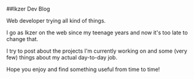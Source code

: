 ##Ikzer Dev Blog

Web developer trying all kind of things.

I go as Ikzer on the web since my teenage years and now it's too late to change that.

I try to post about the projects I'm currently working on and some (very few) things about my actual day-to-day job.

Hope you enjoy and find something useful from time to time!
